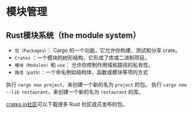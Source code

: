 <!--
 * @Author: your name
 * @Date: 2021-09-16 19:04:37
 * @LastEditTime: 2021-09-16 19:38:42
 * @LastEditors: Please set LastEditors
 * @Description: In User Settings Edit
 * @FilePath: /rust-helloworld/md/模块管理.md
-->
# 模块管理

## Rust模块系统（the module system）

* `包（Packages）`： Cargo 的一个功能，它允许你构建、测试和分享 crate。
* `Crates` ：一个模块的树形结构，它形成了库或二进制项目。
* `模块（Modules）`和 `use`： 允许你控制作用域和路径的私有性。
* `路径（path）`：一个命名例如结构体、函数或模块等项的方式

执行 `cargo new project`，来创建一个新的名为 `project` 的包。
执行 `cargo new --lib restaurant`，来创建一个新的名为 `restaurant` 的库。

[crates.io社区](https://crates.io/)可以下载很多 Rust 社区成员发布的包。